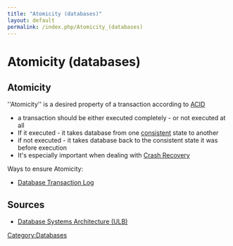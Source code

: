 ```yaml
---
title: "Atomicity (databases)"
layout: default
permalink: /index.php/Atomicity_(databases)
---
```


# Atomicity (databases)

## Atomicity
''Atomicity'' is a desired property of a transaction according to [ACID](ACID)
- a transaction should be either executed completely - or not executed at all
- If it executed - it takes database from one [consistent](Consistency_(databases)) state to another
- if not executed - it takes database back to the consistent state it was before execution
- It's especially important when dealing with [Crash Recovery](Crash_Recovery)

Ways to ensure Atomicity:
- [Database Transaction Log](Database_Transaction_Log)

## Sources
- [Database Systems Architecture (ULB)](Database_Systems_Architecture_(ULB))

[Category:Databases](Category_Databases)